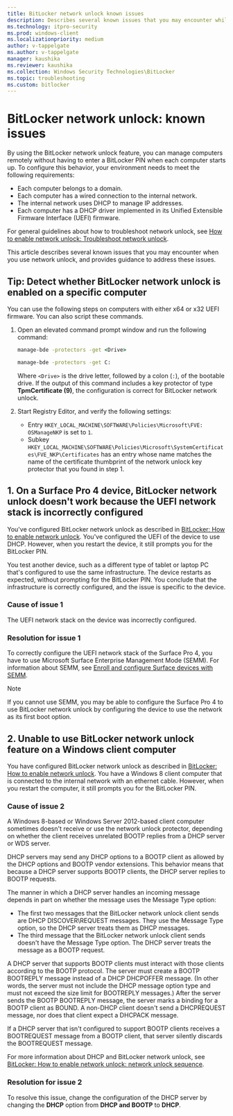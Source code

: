 ```yaml
---
title: BitLocker network unlock known issues
description: Describes several known issues that you may encounter while using network unlock, and provided guidance for addressing those issues.
ms.technology: itpro-security
ms.prod: windows-client
ms.localizationpriority: medium
author: v-tappelgate
ms.author: v-tappelgate
manager: kaushika
ms.reviewer: kaushika
ms.collection: Windows Security Technologies\BitLocker
ms.topic: troubleshooting
ms.custom: bitlocker
---
```


# BitLocker network unlock: known issues

By using the BitLocker network unlock feature, you can manage computers remotely without having to enter a BitLocker PIN when each computer starts up. To configure this behavior, your environment needs to meet the following requirements:

- Each computer belongs to a domain.
- Each computer has a wired connection to the internal network.
- The internal network uses DHCP to manage IP addresses.
- Each computer has a DHCP driver implemented in its Unified Extensible Firmware Interface (UEFI) firmware.

For general guidelines about how to troubleshoot network unlock, see [How to enable network unlock: Troubleshoot network unlock](./bitlocker-how-to-enable-network-unlock.md#troubleshoot-network-unlock).

This article describes several known issues that you may encounter when you use network unlock, and provides guidance to address these issues.

## Tip: Detect whether BitLocker network unlock is enabled on a specific computer

You can use the following steps on computers with either x64 or x32 UEFI firmware. You can also script these commands.

1. Open an elevated command prompt window and run the following command:

   ```cmd
   manage-bde -protectors -get <Drive>
   ```
   
   ```cmd
   manage-bde -protectors -get C:
   ```

   Where `<Drive>` is the drive letter, followed by a colon (`:`), of the bootable drive.
   If the output of this command includes a key protector of type **TpmCertificate (9)**, the configuration is correct for BitLocker network unlock.

1. Start Registry Editor, and verify the following settings:
   - Entry `HKEY_LOCAL_MACHINE\SOFTWARE\Policies\Microsoft\FVE: OSManageNKP` is set to `1`.
   - Subkey `HKEY_LOCAL_MACHINE\SOFTWARE\Policies\Microsoft\SystemCertificates\FVE_NKP\Certificates` has an entry whose name matches the name of the certificate thumbprint of the network unlock key protector that you found in step 1.

## 1. On a Surface Pro 4 device, BitLocker network unlock doesn't work because the UEFI network stack is incorrectly configured

You've configured BitLocker network unlock as described in [BitLocker: How to enable network unlock](/windows/device-security/bitlocker/bitlocker-how-to-enable-network-unlock). You've configured the UEFI of the device to use DHCP. However, when you restart the device, it still prompts you for the BitLocker PIN.  

You test another device, such as a different type of tablet or laptop PC that's configured to use the same infrastructure. The device restarts as expected, without prompting for the BitLocker PIN. You conclude that the infrastructure is correctly configured, and the issue is specific to the device.

### Cause of issue 1

The UEFI network stack on the device was incorrectly configured.

### Resolution for issue 1

To correctly configure the UEFI network stack of the Surface Pro 4, you have to use Microsoft Surface Enterprise Management Mode (SEMM). For information about SEMM, see [Enroll and configure Surface devices with SEMM](/surface/enroll-and-configure-surface-devices-with-semm).

> [!NOTE]
> If you cannot use SEMM, you may be able to configure the Surface Pro 4 to use BitLocker network unlock by configuring the device to use the network as its first boot option.

## 2. Unable to use BitLocker network unlock feature on a Windows client computer

You have configured BitLocker network unlock as described in [BitLocker: How to enable network unlock](/windows/device-security/bitlocker/bitlocker-how-to-enable-network-unlock). You have a Windows 8 client computer that is connected to the internal network with an ethernet cable. However, when you restart the computer, it still prompts you for the BitLocker PIN.

### Cause of issue 2

A Windows 8-based or Windows Server 2012-based client computer sometimes doesn't receive or use the network unlock protector, depending on whether the client receives unrelated BOOTP replies from a DHCP server or WDS server.

DHCP servers may send any DHCP options to a BOOTP client as allowed by the DHCP options and BOOTP vendor extensions. This behavior means that because a DHCP server supports BOOTP clients, the DHCP server replies to BOOTP requests.

The manner in which a DHCP server handles an incoming message depends in part on whether the message uses the Message Type option:

- The first two messages that the BitLocker network unlock client sends are DHCP DISCOVER\REQUEST messages. They use the Message Type option, so the DHCP server treats them as DHCP messages.
- The third message that the BitLocker network unlock client sends doesn't have the Message Type option. The DHCP server treats the message as a BOOTP request.

A DHCP server that supports BOOTP clients must interact with those clients according to the BOOTP protocol. The server must create a BOOTP BOOTREPLY message instead of a DHCP DHCPOFFER message. (In other words, the server must not include the DHCP message option type and must not exceed the size limit for BOOTREPLY messages.) After the server sends the BOOTP BOOTREPLY message, the server marks a binding for a BOOTP client as BOUND. A non-DHCP client doesn't send a DHCPREQUEST message, nor does that client expect a DHCPACK message.

If a DHCP server that isn't configured to support BOOTP clients receives a BOOTREQUEST message from a BOOTP client, that server silently discards the BOOTREQUEST message.

For more information about DHCP and BitLocker network unlock, see [BitLocker: How to enable network unlock: network unlock sequence](/windows/device-security/bitlocker/bitlocker-how-to-enable-network-unlock#network-unlock-sequence).

### Resolution for issue 2

To resolve this issue, change the configuration of the DHCP server by changing the **DHCP** option from **DHCP and BOOTP** to **DHCP**.
